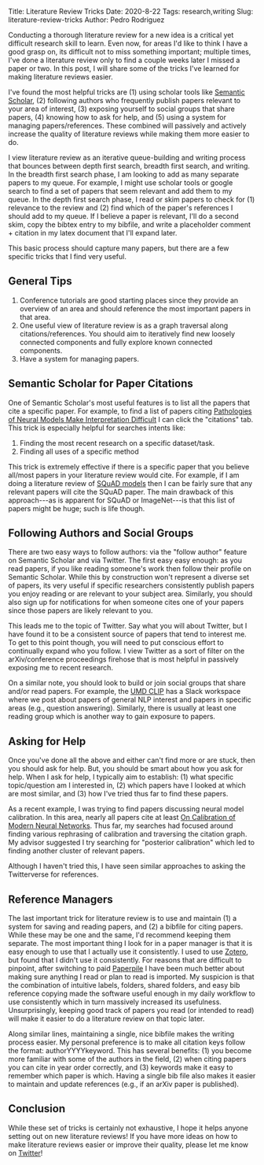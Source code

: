 Title: Literature Review Tricks
Date: 2020-8-22
Tags: research,writing
Slug: literature-review-tricks
Author: Pedro Rodriguez


Conducting a thorough literature review for a new idea is a critical yet difficult research skill to learn.
Even now, for areas I'd like to think I have a good grasp on, its difficult not to miss something important; multiple times, I've done a literature review only to find a couple weeks later I missed a paper or two.
In this post, I will share some of the tricks I've learned for making literature reviews easier.

I've found the most helpful tricks are (1) using scholar tools like [Semantic Scholar](https://www.semanticscholar.org/), (2) following authors who frequently publish papers relevant to your area of interest, (3) exposing yourself to social groups that share papers, (4) knowing how to ask for help, and (5) using a system for managing papers/references.
These combined will passively and actively increase the quality of literature reviews while making them more easier to do.

I view literature review as an iterative queue-building and writing process that bounces between depth first search, breadth first search, and writing.
In the breadth first search phase, I am looking to add as many separate papers to my queue.
For example, I might use scholar tools or google search to find a set of papers that seem relevant and add them to my queue.
In the depth first search phase, I read or skim papers to check for (1) relevance to the review and (2) find which of the paper's references I should add to my queue.
If I believe a paper is relevant, I'll do a second skim, copy the bibtex entry to my bibfile, and write a placeholder comment + citation in my latex document that I'll expand later.

This basic process should capture many papers, but there are a few specific tricks that I find very useful.

## General Tips

1. Conference tutorials are good starting places since they provide an overview of an area and should reference the most important papers in that area.
2. One useful view of literature review is as a graph traversal along citations/references. You should aim to iteratively find new loosely connected components and fully explore known connected components.
3. Have a system for managing papers.

## Semantic Scholar for Paper Citations

One of Semantic Scholar's most useful features is to list all the papers that cite a specific paper.
For example, to find a list of papers citing [Pathologies of Neural Models Make Interpretation Difficult](https://www.semanticscholar.org/paper/Pathologies-of-Neural-Models-Make-Interpretation-Feng-Wallace/74e9053d6f44f4507bd40bbea999ee65f0cbefb2) I can click the "citations" tab.
This trick is especially helpful for searches intents like:

1. Finding the most recent research on a specific dataset/task.
2. Finding all uses of a specific method

This trick is extremely effective if there is a specific paper that you believe all/most papers in your literature review would cite.
For example, if I am doing a literature review of [SQuAD models](https://rajpurkar.github.io/SQuAD-explorer/) then I can be fairly sure that any relevant papers will cite the SQuAD paper.
The main drawback of this approach---as is apparent for SQuAD or ImageNet---is that this list of papers might be huge; such is life though.

## Following Authors and Social Groups

There are two easy ways to follow authors: via the "follow author" feature on Semantic Scholar and via Twitter.
The first easy easy enough: as you read papers, if you like reading someone's work then follow their profile on Semantic Scholar.
While this by construction won't represent a diverse set of papers, its very useful if specific researchers consistently publish papers you enjoy reading or are relevant to your subject area.
Similarly, you should also sign up for notifications for when someone cites one of your papers since those papers are likely relevant to you.

This leads me to the topic of Twitter.
Say what you will about Twitter, but I have found it to be a consistent source of papers that tend to interest me.
To get to this point though, you will need to put conscious effort to continually expand who you follow.
I view Twitter as a sort of filter on the arXiv/conference proceedings firehose that is most helpful in passively exposing me to recent research.

On a similar note, you should look to build or join social groups that share and/or read papers.
For example, the [UMD CLIP](https://wiki.umiacs.umd.edu/clip/index.php/Main_Page) has a Slack workspace where we post about papers of general NLP interest and papers in specific areas (e.g., question answering).
Similarly, there is usually at least one reading group which is another way to gain exposure to papers.

## Asking for Help

Once you've done all the above and either can't find more or are stuck, then you should ask for help.
But, you should be smart about how you ask for help.
When I ask for help, I typically aim to establish: (1) what specific topic/question am I interested in, (2) which papers have I looked at which are most similar, and (3) how I've tried thus far to find these papers.

As a recent example, I was trying to find papers discussing neural model calibration.
In this area, nearly all papers cite at least [On Calibration of Modern Neural Networks](http://proceedings.mlr.press/v70/guo17a.html).
Thus far, my searches had focused around finding various rephrasing of calibration and traversing the citation graph.
My advisor suggested I try searching for "posterior calibration" which led to finding another cluster of relevant papers.

Although I haven't tried this, I have seen similar approaches to asking the Twitterverse for references.

## Reference Managers

The last important trick for literature review is to use and maintain (1) a system for saving and reading papers, and (2) a bibfile for citing papers.
While these may be one and the same, I'd recommend keeping them separate.
The most important thing I look for in a paper manager is that it is easy enough to use that I actually use it consistently.
I used to use [Zotero](https://www.zotero.org/), but found that I didn't use it consistently.
For reasons that are difficult to pinpoint, after switching to paid [Paperpile](https://paperpile.com/app) I have been much better about making sure anything I read or plan to read is imported.
My suspicion is that the combination of intuitive labels, folders, shared folders, and easy bib reference copying made the software useful enough in my daily workflow to use consistently which in turn massively increased its usefulness.
Unsurprisingly, keeping good track of papers you read (or intended to read) will make it easier to do a literature review on that topic later.

Along similar lines, maintaining a single, nice bibfile makes the writing process easier.
My personal preference is to make all citation keys follow the format: authorYYYYkeyword.
This has several benefits: (1) you become more familiar with some of the authors in the field, (2) when citing papers you can cite in year order correctly, and (3) keywords make it easy to remember which paper is which.
Having a single bib file also makes it easier to maintain and update references (e.g., if an arXiv paper is published).

## Conclusion

While these set of tricks is certainly not exhaustive, I hope it helps anyone setting out on new literature reviews!
If you have more ideas on how to make literature reviews easier or improve their quality, please let me know on [Twitter](https://twitter.com/EntilZhaPR)!
